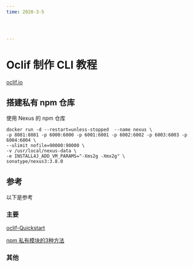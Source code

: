 ```yaml
---
time: 2020-3-5




---
```


# 

# Oclif 制作 CLI 教程

[oclif.io](https://oclif.io/)



## 搭建私有 npm 仓库

使用 Nexus 的 npm 仓库

```shell
docker run -d --restart=unless-stopped  --name nexus \
-p 8081:8081 -p 6000:6000 -p 6001:6001 -p 6002:6002 -p 6003:6003 -p 6004:6004 \
--ulimit nofile=90000:90000 \
-v /usr/local/nexus-data \
-e INSTALL4J_ADD_VM_PARAMS="-Xms2g -Xmx2g" \
sonatype/nexus3:3.8.0
```



## 参考

以下是参考

### 主要

[oclif-Quickstart](https://oclif.io/docs/introduction)

[npm 私有模块的3种方法](https://www.jianshu.com/p/a9540d9f8d9c)

### 其他

